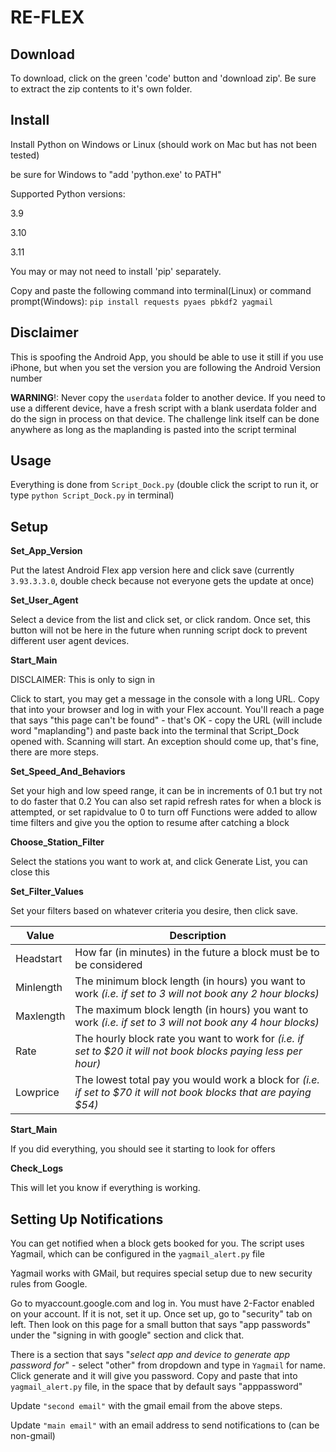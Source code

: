 
# RE-FLEX

## Download
To download, click on the green 'code' button and 'download zip'. Be sure to extract the zip contents to it's own folder.

## Install

Install Python on Windows or Linux (should work on Mac but has not been tested)

be sure for Windows to "add 'python.exe' to PATH"

Supported Python versions:

3.9

3.10

3.11

You may or may not need to install 'pip' separately.

Copy and paste the following command into terminal(Linux) or command prompt(Windows):
`pip install requests pyaes pbkdf2 yagmail`


## Disclaimer
This is spoofing the Android App, you should be able to use it still if you use iPhone, but when you set the version you are following the Android Version number

**WARNING**!: Never copy the `userdata` folder to another device. If you need to use a different device, have a fresh script with a blank userdata folder and do the sign in process on that device. The challenge link itself can be done anywhere as long as the maplanding is pasted into the script terminal

## Usage
Everything is done from `Script_Dock.py` (double click the script to run it, or type `python Script_Dock.py` in terminal)



## Setup

**Set_App_Version**

Put the latest Android Flex app version here and click save (currently `3.93.3.3.0`, double check because not everyone gets the update at once)

**Set_User_Agent**

Select a device from the list and click set, or click random. Once set, this button will not be here in the future when running script dock to prevent different user agent devices.

**Start_Main**

DISCLAIMER: This is only to sign in

Click to start, you may get a message in the console with a long URL. Copy that into your browser and log in with your Flex account. You'll reach a page that says "this page can't be found" - that's OK - copy the URL (will include word "maplanding") and paste back into the terminal that Script_Dock opened with. Scanning will start. An exception should come up, that's fine, there are more steps.

**Set_Speed_And_Behaviors**

Set your high and low speed range, it can be in increments of 0.1 but try not to do faster that 0.2
You can also set rapid refresh rates for when a block is attempted, or set rapidvalue to 0 to turn off
Functions were added to allow time filters and give you the option to resume after catching a block

**Choose_Station_Filter**

Select the stations you want to work at, and click Generate List, you can close this


**Set_Filter_Values**

Set your filters based on whatever criteria you desire, then click save. 


| Value | Description |
|--|--|
| Headstart | How far (in minutes) in the future a block must be to be considered  |
| Minlength | The minimum block length (in hours) you want to work *(i.e. if set to 3 will not book any 2 hour blocks)* |
| Maxlength | The maximum block length (in hours) you want to work *(i.e. if set to 3 will not book any 4 hour blocks)* |
| Rate | The hourly block rate you want to work for *(i.e. if set to $20 it will not book blocks paying less per hour)* |
| Lowprice | The lowest total pay you would work a block for *(i.e. if set to $70 it will not book blocks that are paying $54)* |

**Start_Main**

If you did everything, you should see it starting to look for offers

**Check_Logs**

This will let you know if everything is working.

## Setting Up Notifications
You can get notified when a block gets booked for you. The script uses Yagmail, which can be configured in the `yagmail_alert.py` file

Yagmail works with GMail, but requires special setup due to new security rules from Google. 

Go to myaccount.google.com and log in. You must have 2-Factor enabled on your account. If it is not, set it up. Once set up, go to "security" tab on left. Then look on this page for a small button that says "app passwords" under the "signing in with google" section and click that. 

There is a section that says "*select app and device to generate app password for*" - select "other" from dropdown and type in `Yagmail` for name. Click generate and it will give you password. Copy and paste that into `yagmail_alert.py` file, in the space that by default says "apppassword"

Update `"second email"` with the gmail email from the above steps.

Update `"main email"` with an email address to send notifications to (can be non-gmail)
